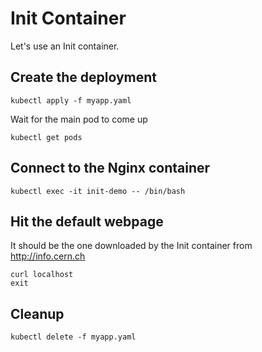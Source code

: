 # Init Container

Let's use an Init container.

## Create the deployment

    kubectl apply -f myapp.yaml

Wait for the main pod to come up

    kubectl get pods

## Connect to the Nginx container

    kubectl exec -it init-demo -- /bin/bash

## Hit the default webpage

It should be the one downloaded by the Init container from http://info.cern.ch

    curl localhost
    exit

## Cleanup

    kubectl delete -f myapp.yaml